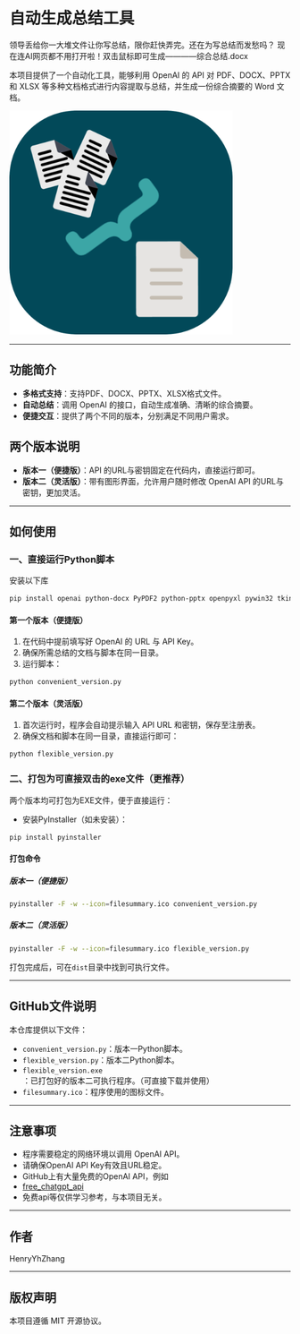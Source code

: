 # 自动生成总结工具

领导丢给你一大堆文件让你写总结，限你赶快弄完。还在为写总结而发愁吗？
现在连AI网页都不用打开啦！双击鼠标即可生成————综合总结.docx

本项目提供了一个自动化工具，能够利用 OpenAI 的 API 对 PDF、DOCX、PPTX 和 XLSX 等多种文档格式进行内容提取与总结，并生成一份综合摘要的 Word 文档。

<img src="image.png" width="400px" />

---

## 功能简介

- **多格式支持**：支持PDF、DOCX、PPTX、XLSX格式文件。
- **自动总结**：调用 OpenAI 的接口，自动生成准确、清晰的综合摘要。
- **便捷交互**：提供了两个不同的版本，分别满足不同用户需求。

## 两个版本说明

- **版本一（便捷版）**：API 的URL与密钥固定在代码内，直接运行即可。
- **版本二（灵活版）**：带有图形界面，允许用户随时修改 OpenAI API 的URL与密钥，更加灵活。

---

## 如何使用

### 一、直接运行Python脚本

安装以下库

```bash
pip install openai python-docx PyPDF2 python-pptx openpyxl pywin32 tkinter
```

#### 第一个版本（便捷版）
1. 在代码中提前填写好 OpenAI 的 URL 与 API Key。
2. 确保所需总结的文档与脚本在同一目录。
3. 运行脚本：

```bash
python convenient_version.py
```

#### 第二个版本（灵活版）
1. 首次运行时，程序会自动提示输入 API URL 和密钥，保存至注册表。
2. 确保文档和脚本在同一目录，直接运行即可：

```bash
python flexible_version.py
```

### 二、打包为可直接双击的exe文件（更推荐）

两个版本均可打包为EXE文件，便于直接运行：

- 安装PyInstaller（如未安装）：

```bash
pip install pyinstaller
```

#### 打包命令

##### 版本一（便捷版）

```bash
pyinstaller -F -w --icon=filesummary.ico convenient_version.py
```

##### 版本二（灵活版）

```bash
pyinstaller -F -w --icon=filesummary.ico flexible_version.py
```

打包完成后，可在`dist`目录中找到可执行文件。

---

## GitHub文件说明

本仓库提供以下文件：
- `convenient_version.py`：版本一Python脚本。
- `flexible_version.py`：版本二Python脚本。
- `flexible_version.exe`：已打包好的版本二可执行程序。（可直接下载并使用）
- `filesummary.ico`：程序使用的图标文件。

---

## 注意事项

- 程序需要稳定的网络环境以调用 OpenAI API。
- 请确保OpenAI API Key有效且URL稳定。
- GitHub上有大量免费的OpenAI API，例如
- [free_chatgpt_api](https://github.com/popjane/free_chatgpt_api)
- 免费api等仅供学习参考，与本项目无关。
---

## 作者
HenryYhZhang

---

## 版权声明
本项目遵循 MIT 开源协议。

